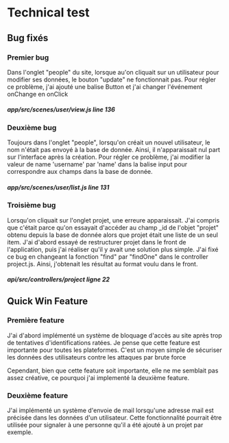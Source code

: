 # Technical test

## Bug fixés

### Premier bug

Dans l'onglet "people" du site, lorsque au'on cliquait sur un utilisateur pour modifier ses données, le bouton "update" ne fonctionnait pas.
Pour régler ce problème, j'ai ajouté une balise Button et j'ai changer l'événement onChange en onClick

##### app/src/scenes/user/view.js line 136

### Deuxième bug

Toujours dans l'onglet "people", lorsqu'on créait un nouvel utilisateur, le nom n'était pas envoyé à la base de donnée. Ainsi, il n'apparaissait nul part sur l'interface après la création.
Pour régler ce problème, j'ai modifier la valeur de name 'username' par 'name' dans la balise input pour correspondre aux champs dans la base de donnée.

##### app/src/scenes/user/list.js line 131

### Troisième bug

Lorsqu'on cliquait sur l'onglet projet, une erreure apparaissait.
J'ai compris que c'était parce qu'on essayait d'accéder au champ \_id de l'objet "projet" obtenu depuis la base de donnée alors que projet était une liste de un seul item.
J'ai d'abord essayé de restructurer projet dans le front de l'application, puis j'ai réaliser qu'il y avait une solution plus simple.
J'ai fixé ce bug en changeant la fonction "find" par "findOne" dans le controller project.js. Ainsi, j'obtenait les résultat au format voulu dans le front.

##### api/src/controllers/project ligne 22

## Quick Win Feature

### Première feature

J'ai d'abord implémenté un système de bloquage d'accès au site après trop de tentatives d'identifications ratées. Je pense que cette feature est importante pour toutes les plateformes. C'est un moyen simple de sécuriser les données des utilisateurs contre les attaques par brute force

Cependant, bien que cette feature soit importante, elle ne me semblait pas assez créative, ce pourquoi j'ai implementé la deuxième feature.

### Deuxième feature

J'ai implémenté un système d'envoie de mail lorsqu'une adresse mail est précisée dans les données d'un utilisateur. Cette fonctionnalité pourrait être utilisée pour signaler à une personne qu'il a été ajouté à un projet par exemple.
